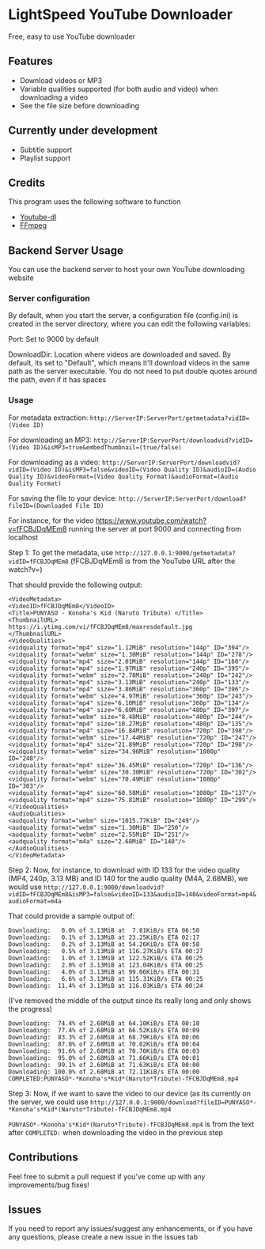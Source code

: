 # LightSpeed YouTube Downloader

Free, easy to use YouTube downloader

## Features

- Download videos or MP3
- Variable qualities supported (for both audio and video) when downloading a video
- See the file size before downloading

## Currently under development

- Subtitle support
- Playlist support

## Credits

This program uses the following software to function

- [Youtube-dl](https://github.com/ytdl-org/youtube-dl)
- [FFmpeg](https://ffmpeg.org/)

## Backend Server Usage

You can use the backend server to host your own YouTube downloading website

### Server configuration

By default, when you start the server, a configuration file (config.ini) is created in the server directory, where you can edit the following variables:

Port: Set to 9000 by default

DownloadDir: Location where videos are downloaded and saved. By default, its set to "Default", which means it'll download videos in the same path as the server executable. You do not need to put double quotes around the path, even if it has spaces

### Usage

For metadata extraction: `http://ServerIP:ServerPort/getmetadata?vidID=(Video ID)`

For downloading an MP3: `http://ServerIP:ServerPort/downloadvid?vidID=(Video ID)&isMP3=true&embedThumbnail=(true/false)`

For downloading as a video: `http://ServerIP:ServerPort/downloadvid?vidID=(Video ID)&isMP3=false&videoID=(Video Quality ID)&audioID=(Audio Quality ID)&videoFormat=(Video Quality Format)&audioFormat=(Audio Quality Format)`

For saving the file to your device: `http://ServerIP:ServerPort/download?fileID=(Downloaded File ID)`

For instance, for the video https://www.youtube.com/watch?v=fFCBJDqMEm8 running the server at port 9000 and connecting from localhost

Step 1: To get the metadata, use `http://127.0.0.1:9000/getmetadata?vidID=fFCBJDqMEm8` (fFCBJDqMEm8 is from the YouTube URL after the watch?v=)

That should provide the following output:
```
<VideoMetadata>
<VideoID>fFCBJDqMEm8</VideoID>
<Title>PUNYASO - Konoha's Kid (Naruto Tribute) </Title>
<ThumbnailURL>
https://i.ytimg.com/vi/fFCBJDqMEm8/maxresdefault.jpg
</ThumbnailURL>
<VideoQualities>
<vidquality format="mp4" size="1.12MiB" resolution="144p" ID="394"/>
<vidquality format="webm" size="1.30MiB" resolution="144p" ID="278"/>
<vidquality format="mp4" size="2.01MiB" resolution="144p" ID="160"/>
<vidquality format="mp4" size="1.97MiB" resolution="240p" ID="395"/>
<vidquality format="webm" size="2.78MiB" resolution="240p" ID="242"/>
<vidquality format="mp4" size="3.13MiB" resolution="240p" ID="133"/>
<vidquality format="mp4" size="3.86MiB" resolution="360p" ID="396"/>
<vidquality format="webm" size="4.97MiB" resolution="360p" ID="243"/>
<vidquality format="mp4" size="6.10MiB" resolution="360p" ID="134"/>
<vidquality format="mp4" size="6.60MiB" resolution="480p" ID="397"/>
<vidquality format="webm" size="8.48MiB" resolution="480p" ID="244"/>
<vidquality format="mp4" size="10.27MiB" resolution="480p" ID="135"/>
<vidquality format="mp4" size="16.84MiB" resolution="720p" ID="398"/>
<vidquality format="webm" size="17.44MiB" resolution="720p" ID="247"/>
<vidquality format="mp4" size="21.89MiB" resolution="720p" ID="298"/>
<vidquality format="webm" size="34.96MiB" resolution="1080p" ID="248"/>
<vidquality format="mp4" size="36.45MiB" resolution="720p" ID="136"/>
<vidquality format="webm" size="30.30MiB" resolution="720p" ID="302"/>
<vidquality format="webm" size="70.49MiB" resolution="1080p" ID="303"/>
<vidquality format="mp4" size="60.58MiB" resolution="1080p" ID="137"/>
<vidquality format="mp4" size="75.81MiB" resolution="1080p" ID="299"/>
</VideoQualities>
<AudioQualities>
<audquality format="webm" size="1015.77KiB" ID="249"/>
<audquality format="webm" size="1.30MiB" ID="250"/>
<audquality format="webm" size="2.55MiB" ID="251"/>
<audquality format="m4a" size="2.68MiB" ID="140"/>
</AudioQualities>
</VideoMetadata>
```
Step 2: Now, for instance, to download with ID 133 for the video quality (MP4, 240p, 3.13 MB) and ID 140 for the audio quality (M4A, 2.68MB), we would use `http://127.0.0.1:9000/downloadvid?vidID=fFCBJDqMEm8&isMP3=false&videoID=133&audioID=140&videoFormat=mp4&audioFormat=m4a`

That could provide a sample output of: 
```
Downloading:   0.0% of 3.13MiB at  7.81KiB/s ETA 06:50
Downloading:   0.1% of 3.13MiB at 23.25KiB/s ETA 02:17
Downloading:   0.2% of 3.13MiB at 54.26KiB/s ETA 00:58
Downloading:   0.5% of 3.13MiB at 116.27KiB/s ETA 00:27
Downloading:   1.0% of 3.13MiB at 122.52KiB/s ETA 00:25
Downloading:   2.0% of 3.13MiB at 123.04KiB/s ETA 00:25
Downloading:   4.0% of 3.13MiB at 99.06KiB/s ETA 00:31
Downloading:   6.6% of 3.13MiB at 115.31KiB/s ETA 00:25
Downloading:  11.4% of 3.13MiB at 116.03KiB/s ETA 00:24
```
(I've removed the middle of the output since its really long and only shows the progress)
```
Downloading:  74.4% of 2.68MiB at 64.10KiB/s ETA 00:10
Downloading:  77.4% of 2.68MiB at 66.52KiB/s ETA 00:09
Downloading:  83.3% of 2.68MiB at 68.79KiB/s ETA 00:06
Downloading:  87.8% of 2.68MiB at 70.02KiB/s ETA 00:04
Downloading:  91.6% of 2.68MiB at 70.70KiB/s ETA 00:03
Downloading:  95.0% of 2.68MiB at 71.66KiB/s ETA 00:01
Downloading:  99.1% of 2.68MiB at 71.63KiB/s ETA 00:00
Downloading: 100.0% of 2.68MiB at 72.11KiB/s ETA 00:00
COMPLETED:PUNYASO*-*Konoha's*Kid*(Naruto*Tribute)-fFCBJDqMEm8.mp4
```
Step 3: Now, if we want to save the video to our device (as its currently on the server, we could use `http://127.0.0.1:9000/download?fileID=PUNYASO*-*Konoha's*Kid*(Naruto*Tribute)-fFCBJDqMEm8.mp4` 

`PUNYASO*-*Konoha's*Kid*(Naruto*Tribute)-fFCBJDqMEm8.mp4` is from the text after `COMPLETED:` when downloading the video in the previous step

## Contributions
Feel free to submit a pull request if you've come up with any improvements/bug fixes!

## Issues
If you need to report any issues/suggest any enhancements, or if you have any questions, please create a new issue in the issues tab
